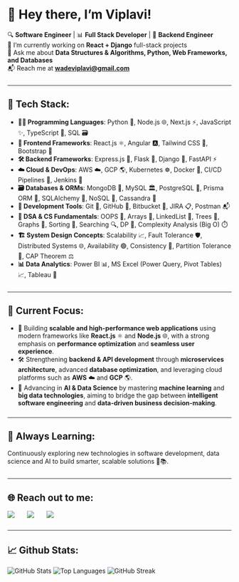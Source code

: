 # 👋 Hey there, I’m Viplavi!

🔍 **Software Engineer** | 📊 **Full Stack Developer** | 🚀 **Backend Engineer**  
🔭 I’m currently working on **React + Django** full-stack projects  
💬 Ask me about **Data Structures & Algorithms, Python, Web Frameworks, and Databases**  
📬 Reach me at **wadeviplavi@gmail.com**

<hr style="border: none; height: 1px; background-color: #333; margin: 24px 0;" />

<h2 style="border-bottom: none;">🧠 Tech Stack:</h2>

- **👨‍💻 Programming Languages**: Python 🐍, Node.js 🌐, Next.js ⚡, JavaScript ✨, TypeScript 🧬, SQL 🗃️  
- **🎨 Frontend Frameworks**: React.js ⚛️, Angular 🅰️, Tailwind CSS 💨, Bootstrap 🎀  
- **🛠️ Backend Frameworks**: Express.js 🚂, Flask 🍶, Django 🐍, FastAPI ⚡  
- **☁️ Cloud & DevOps**: AWS ☁️, GCP 🌎, Kubernetes ☸️, Docker 🐳, CI/CD Pipelines 🔄, Jenkins 🧩  
- **🗃️ Databases & ORMs**: MongoDB 🍃, MySQL 🏛️, PostgreSQL 🐘, Prisma ORM 🔧, SQLAlchemy 🧪, NoSQL 🧊, Cassandra 💠  
- **🧰 Development Tools**: Git 🔧, GitHub 🐙, Bitbucket 📘, JIRA 📋, Postman 📬  
- **🧠 DSA & CS Fundamentals**: OOPS 🔄, Arrays 🧮, LinkedList 🔗, Trees 🌳, Graphs 🔁, Sorting 🔢, Searching 🔍, DP 🧠, Complexity Analysis (Big O) ⏱️  
- **🏗️ System Design Concepts**: Scalability 📈, Fault Tolerance 🛡️, Distributed Systems 🌐, Availability 🟢, Consistency 🧷, Partition Tolerance 🚧, CAP Theorem ⚖️  
- **📊 Data Analytics**: Power BI 📊, MS Excel (Power Query, Pivot Tables) 📈, Tableau 🤖

<hr style="border: none; height: 1px; background-color: #333; margin: 24px 0;" />

<h2 style="border-bottom: none;">🎯 Current Focus:</h2>

- 🚀 Building **scalable and high-performance web applications** using modern frameworks like **React.js** ⚛️ and **Node.js** 🌐, with a strong emphasis on **performance optimization** and **seamless user experience**.  
- 🛠️ Strengthening **backend & API development** through **microservices architecture**, advanced **database optimization**, and leveraging cloud platforms such as **AWS** ☁️ and **GCP** 🌎.  
- 🤖 Advancing in **AI & Data Science** by mastering **machine learning** and **big data technologies**, aiming to bridge the gap between **intelligent software engineering** and **data-driven business decision-making**.

<hr style="border: none; height: 1px; background-color: #333; margin: 24px 0;" />

<h2 style="border-bottom: none;">🌱 Always Learning:</h2>

Continuously exploring new technologies in software development, data science and AI to build smarter, scalable solutions 🚀📚.

<hr style="border: none; height: 1px; background-color: #333; margin: 24px 0;" />

<h2 style="border-bottom: none;">🌐 Reach out to me:</h2>

<span>
  <img src="https://img.shields.io/badge/LinkedIn-viplaviwade-informational?style=for-the-badge&labelColor=black&logo=linkedin&logoColor=0077b5&&color=0077b5" />
</span>
<span style="margin-left: 24px;">
  <img src="https://img.shields.io/badge/Gmail-wadeviplavi@gmail.com-informational?style=for-the-badge&labelColor=black&logoColor=d14836&logo=gmail&color=d14836" />
</span>
<span style="margin-left: 24px;">
  <img src="https://img.shields.io/badge/Github-ViplaviWade-informational?style=for-the-badge&labelColor=black&logo=github&color=7d88e6" />
</span>



<hr style="border: none; height: 1px; background-color: #333; margin: 24px 0;" />

<h2 style="border-bottom: none;">📈 Github Stats:</h2>

<!-- GitHub Profile Stats -->
<img src="https://github-readme-stats.vercel.app/api?username=ViplaviWade&show_icons=true&locale=en" alt="GitHub Stats" />

<!-- Most Used Languages -->
<img src="https://github-readme-stats.vercel.app/api/top-langs?username=ViplaviWade&show_icons=true&locale=en&layout=compact" alt="Top Languages" />

<!-- Contribution Streak -->
<img src="https://github-readme-streak-stats.herokuapp.com/?user=ViplaviWade&theme=default&hide_border=false" alt="GitHub Streak" />


<!-- Links of Definitions -->
[linkedin]: https://www.linkedin.com/in/viplaviwade/  
[gmail]: mailto:wadeviplavi@gmail.com "Let's connect through email"  
[github]: https://github.com/ViplaviWade/
